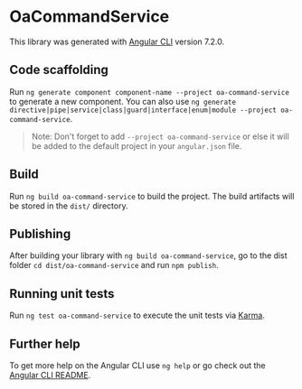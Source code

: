 # OaCommandService

This library was generated with [Angular CLI](https://github.com/angular/angular-cli) version 7.2.0.

## Code scaffolding

Run `ng generate component component-name --project oa-command-service` to generate a new component. You can also use `ng generate directive|pipe|service|class|guard|interface|enum|module --project oa-command-service`.
> Note: Don't forget to add `--project oa-command-service` or else it will be added to the default project in your `angular.json` file. 

## Build

Run `ng build oa-command-service` to build the project. The build artifacts will be stored in the `dist/` directory.

## Publishing

After building your library with `ng build oa-command-service`, go to the dist folder `cd dist/oa-command-service` and run `npm publish`.

## Running unit tests

Run `ng test oa-command-service` to execute the unit tests via [Karma](https://karma-runner.github.io).

## Further help

To get more help on the Angular CLI use `ng help` or go check out the [Angular CLI README](https://github.com/angular/angular-cli/blob/master/README.md).
